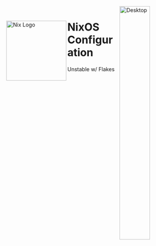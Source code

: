 <img align="right" src="https://i.imgur.com/kMkHEkY.png" alt="Desktop" width="40%">

<div align="left">
  <img align="left" src="https://i.imgur.com/RZ94Olr.png" alt="Nix Logo" width="160" height="160">

  <h1 align="left">NixOS Configuration</h1>
  <p align="left">Unstable w/ Flakes</p>